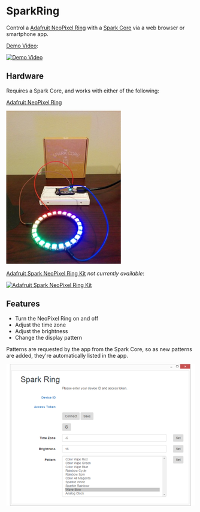 SparkRing
=========

Control a [Adafruit NeoPixel Ring] with a [Spark Core] via a web browser or smartphone app.

[Demo Video](http://www.youtube.com/watch?v=caFzIyTgmRw):

[![Demo Video](http://img.youtube.com/vi/caFzIyTgmRw/3.jpg)](http://www.youtube.com/watch?v=caFzIyTgmRw)

Hardware
--------
Requires a Spark Core, and works with either of the following:

[Adafruit NeoPixel Ring]

[![Spark Ring](spark-ring-2.png)](https://www.adafruit.com/product/1586)

[Adafruit Spark NeoPixel Ring Kit] *not currently available*:

[![Adafruit Spark NeoPixel Ring Kit](https://www.adafruit.com/images/230x173/2268-01.jpg)](https://www.adafruit.com/product/2268)

Features
--------
* Turn the NeoPixel Ring on and off
* Adjust the time zone
* Adjust the brightness
* Change the display pattern

Patterns are requested by the app from the Spark Core, so as new patterns are added, they're automatically listed in the app.

![Spark Ring App](spark-ring-app-1.png)

[Spark Core]:https://www.adafruit.com/product/2127
[Adafruit NeoPixel Ring]:https://www.adafruit.com/product/1586
[Adafruit Spark NeoPixel Ring Kit]:https://www.adafruit.com/products/2268
[spark-ring-app-1]:spark-ring-app-1.png
[spark-ring-1]:spark-ring-1.png
